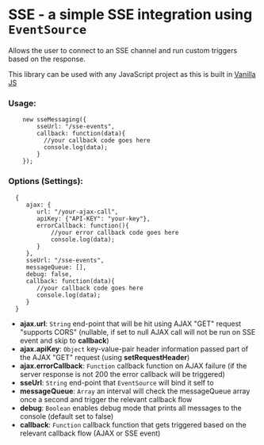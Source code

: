 # SSE - a simple SSE integration using `EventSource`


Allows the user to connect to an SSE channel and run custom triggers based on the response.

This library can be used with any JavaScript project as this is built in [Vanilla JS](http://vanilla-js.com/)

### Usage:

```
	new sseMessaging({
        sseUrl: "/sse-events",
        callback: function(data){
          //your callback code goes here
          console.log(data);
        }
	});
```

### Options (Settings):
```
  {
     ajax: {
        url: "/your-ajax-call",
        apiKey: {"API-KEY": "your-key"},
        errorCallback: function(){
            //your error callback code goes here
            console.log(data);
        }
     },
     sseUrl: "/sse-events",
     messageQueue: [],
     debug: false,
     callback: function(data){
        //your callback code goes here
        console.log(data);
     }
  }
```

- **ajax.url**: `String` end-point that will be hit using AJAX "GET" request "supports CORS" (nullable, if set to null AJAX call will not be run on SSE event and skip to **callback**)
- **ajax.apiKey**: `Object` key-value-pair header information passed part of the AJAX "GET" request (using **setRequestHeader**)
- **ajax.errorCallback**: `Function` callback function on AJAX failure (if the server response is not 200 the error callback will be triggered)
- **sseUrl**: `String` end-point that `EventSource` will bind it self to
- **messageQueue**: `Array` an interval will check the messageQueue array once a second and trigger the relevant callback flow
- **debug**: `Boolean` enables debug mode that prints all messages to the console (default set to false)
- **callback**: `Function` callback function that gets triggered based on the relevant callback flow (AJAX or SSE event)





